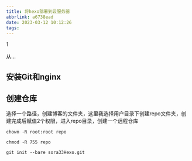 ```yaml
---
title: 将hexo部署到云服务器
abbrlink: a6738ead
date: 2023-03-12 10:12:26
tags:
---
```


1

从...

## 安装Git和nginx



## 创建仓库

选择一个路径，创建博客的文件夹，这里我选择用户目录下创建repo文件夹，创建完成后赋值2个权限，进入repo目录，创建一个远程仓库

```shell
chown -R root:root repo

chmod -R 755 repo

git init --bare sora33Hexo.git
```

